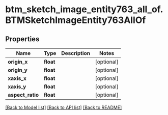 # btm_sketch_image_entity763_all_of.BTMSketchImageEntity763AllOf

## Properties
Name | Type | Description | Notes
------------ | ------------- | ------------- | -------------
**origin_x** | **float** |  | [optional] 
**origin_y** | **float** |  | [optional] 
**xaxis_x** | **float** |  | [optional] 
**xaxis_y** | **float** |  | [optional] 
**aspect_ratio** | **float** |  | [optional] 

[[Back to Model list]](../README.md#documentation-for-models) [[Back to API list]](../README.md#documentation-for-api-endpoints) [[Back to README]](../README.md)


